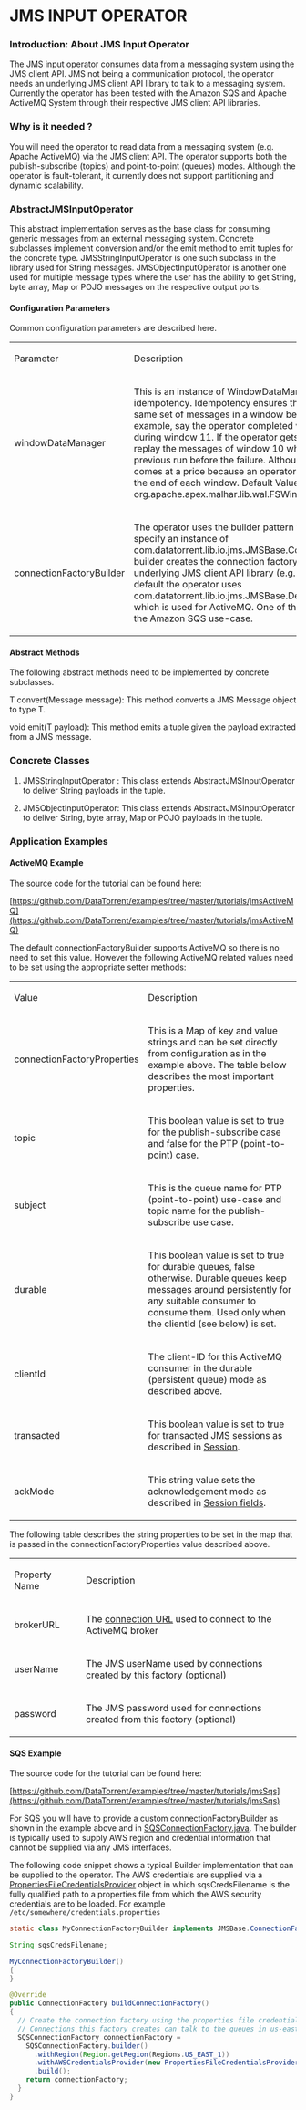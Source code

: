 JMS INPUT OPERATOR
=====================

### Introduction: About JMS Input Operator

The JMS input operator consumes data from a messaging system using the JMS client API. JMS not being a communication protocol, the operator needs an underlying JMS client API library to talk to a messaging system. Currently the operator has been tested with the Amazon SQS and Apache ActiveMQ System through their respective JMS client API libraries.

### Why is it needed ?

You will need the operator to read data from a messaging system (e.g. Apache ActiveMQ) via the JMS client API. The operator supports both the publish-subscribe (topics) and point-to-point (queues) modes. Although the operator is fault-tolerant, it currently does not support partitioning and dynamic scalability.

### AbstractJMSInputOperator

This abstract implementation serves as the base class for consuming generic messages from an external messaging system. Concrete subclasses implement conversion and/or the emit method to emit tuples for the concrete type. JMSStringInputOperator is one such subclass in the library used for String messages. JMSObjectInputOperator is another one used for multiple message types where the user has the ability to get String, byte array, Map or POJO messages on the respective output ports.

#### Configuration Parameters
Common configuration parameters are described here.
<table>
<col width="25%" />
<col width="75%" />
<tbody>
<tr class="odd">
<td align="left"><p>Parameter</p></td>
<td align="left"><p>Description</p></td>
</tr>
<tr class="even">
<td align="left"><p>windowDataManager</p></td>
<td align="left"><p>This is an instance of WindowDataManager that implements idempotency. Idempotency ensures that an operator will process the same set of messages in a window before and after a failure. For example, say the operator completed window 10 and failed before or during window 11. If the operator gets restored at window 10, it will replay the messages of window 10 which were saved from the previous run before the failure. Although important, idempotency comes at a price because an operator needs to persist some state at the end of each window. Default Value = org.apache.apex.malhar.lib.wal.FSWindowDataManager</p></td>
</tr>
<tr class="odd">
<td align="left"><p>connectionFactoryBuilder</p></td>
<td align="left"><p>The operator uses the builder pattern that requires the user to specify an instance of com.datatorrent.lib.io.jms.JMSBase.ConnectionFactoryBuilder. This builder creates the connection factory that encapsulates the underlying JMS client API library (e.g. ActiveMQ or Amazon SQS). By default the operator uses com.datatorrent.lib.io.jms.JMSBase.DefaultConnectionFactoryBuilder which is used for ActiveMQ. One of the examples below describes the Amazon SQS use-case. </td>
</tr>
</tbody>
</table>

#### Abstract Methods

The following abstract methods need to be implemented by concrete subclasses.

T convert(Message message): This method converts a JMS Message object to type T.

void emit(T payload): This method emits a tuple given the payload extracted from a JMS message.



### Concrete Classes

1.  JMSStringInputOperator :
This class extends AbstractJMSInputOperator to deliver String payloads in the tuple.

2.  JMSObjectInputOperator:
This class extends AbstractJMSInputOperator to deliver String, byte array, Map or POJO payloads in the tuple.

### Application Examples

#### ActiveMQ Example

The source code for the tutorial can be found here:

[https://github.com/DataTorrent/examples/tree/master/tutorials/jmsActiveMQ](https://github.com/DataTorrent/examples/tree/master/tutorials/jmsActiveMQ)

The default connectionFactoryBuilder supports ActiveMQ so there is no need to set this value. However the following ActiveMQ related values need to be set using the appropriate setter methods:

<table>
<col width="25%" />
<col width="75%" />
<tbody>
<tr class="odd">
<td align="left"><p>Value</p></td>
<td align="left"><p>Description</p></td>
</tr>
<tr class="even">
<td align="left"><p>connectionFactoryProperties</p></td>
<td align="left"><p>This is a Map of key and value strings and can be set directly from configuration as in the example above. The table below describes the most important properties.</p></td>
</tr>
<tr class="odd">
<td align="left"><p>topic</p></td>
<td align="left"><p>This boolean value is set to true for the publish-subscribe case and false for the PTP (point-to-point) case.</p></td>
</tr>
<tr class="even">
<td align="left"><p>subject</p></td>
<td align="left"><p>This is the queue name for PTP (point-to-point) use-case and topic name for the publish-subscribe use case.</p></td>
</tr>
<tr class="odd">
<td align="left"><p>durable</p></td>
<td align="left"><p>This boolean value is set to true for durable queues, false otherwise. Durable queues keep messages around persistently for any suitable consumer to consume them. Used only when the clientId (see below) is set.</p></td>
</tr>
<tr class="even">
<td align="left"><p>clientId</p></td>
<td align="left"><p>The client-ID for this ActiveMQ consumer in the durable (persistent queue) mode as described above.</p></td>
</tr>
<tr class="odd">
<td align="left"><p>transacted</p></td>
<td align="left"><p>This boolean value is set to true for transacted JMS sessions as described in 
<a href="https://docs.oracle.com/javaee/7/api/javax/jms/Session.html">Session</a>.</p></td>
</tr>
<tr class="even">
<td align="left"><p>ackMode</p></td>
<td align="left"><p>This string value sets the acknowledgement mode as described in 
<a href="https://docs.oracle.com/javaee/7/api/javax/jms/Session.html#field.summary">Session fields</a>.</p></td>
</tr>
</tbody>
</table>

The following table describes the string properties to be set in the map that is passed in the connectionFactoryProperties value described above.

<table>
<col width="25%" />
<col width="75%" />
<tbody>
<tr class="odd">
<td align="left"><p>Property Name</p></td>
<td align="left"><p>Description</p></td>
</tr>
<tr class="even">
<td align="left"><p>brokerURL</p></td>
<td align="left"><p>The <a href="http://activemq.apache.org/configuring-transports.html">connection URL</a> 
 used to connect to the ActiveMQ broker</p></td></tr>
<tr class="even">
<td align="left"><p>userName</p></td>
<td align="left"><p>The JMS userName used by connections created by this factory (optional)</p></td>
</tr>
<tr class="even">
<td align="left"><p>password</p></td>
<td align="left"><p>The JMS password used for connections created from this factory (optional)</p></td>
</tr>
</tbody>
</table>



#### SQS Example

The source code for the tutorial can be found here:

[https://github.com/DataTorrent/examples/tree/master/tutorials/jmsSqs](https://github.com/DataTorrent/examples/tree/master/tutorials/jmsSqs)

For SQS you will have to provide a custom connectionFactoryBuilder as shown in the example above and in [SQSConnectionFactory.java](https://github.com/awslabs/amazon-sqs-java-messaging-lib/blob/master/src/main/java/com/amazon/sqs/javamessaging/SQSConnectionFactory.java). The builder is typically used to supply AWS region and credential information that cannot be supplied via any JMS interfaces.

The following code snippet shows a typical Builder implementation that can be supplied to the operator. The AWS credentials are supplied via a [PropertiesFileCredentialsProvider](http://docs.aws.amazon.com/AWSJavaSDK/latest/javadoc/com/amazonaws/auth/PropertiesFileCredentialsProvider.html) object in which sqsCredsFilename is the fully qualified path to a properties file from which the AWS security credentials are to be loaded. For example `/etc/somewhere/credentials.properties`



```java
static class MyConnectionFactoryBuilder implements JMSBase.ConnectionFactoryBuilder {

String sqsCredsFilename;

MyConnectionFactoryBuilder()
{
}

@Override
public ConnectionFactory buildConnectionFactory() 
{
  // Create the connection factory using the properties file credential provider.
  // Connections this factory creates can talk to the queues in us-east-1 region. 
  SQSConnectionFactory connectionFactory =
    SQSConnectionFactory.builder()
      .withRegion(Region.getRegion(Regions.US_EAST_1))
      .withAWSCredentialsProvider(new PropertiesFileCredentialsProvider(sqsCredsFilename))
      .build();
    return connectionFactory;
  }
}
```
